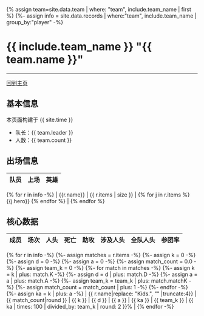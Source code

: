 {% assign team=site.data.team | where: "team", include.team_name | first %}
{%- assign info = site.data.records | where:"team", include.team_name | group_by:"player" -%}

# {{ include.team_name }} "{{ team.name }}"
---
[回到主页](index.html)

## 基本信息
本页面构建于 {{ site.time }}

- 队长：{{ team.leader }}
- 人数：{{ team.count }}

## 出场信息


|队员|上场|英雄|
|----|----|----|
{% for r in info -%}
| {{r.name}}  |  {{ r.items | size }} |  {% for j in r.items %}  {{j.hero}}  {% endfor %}  |
{% endfor %}


## 核心数据

|成员|场次|人头|死亡|助攻|涉及人头|全队人头|参团率|
|----|----:|----:|----:|----:|----:|----:|----:|
{% for r in info -%}
  {%- assign matches = r.items -%}
  {%- assign k = 0 -%}
  {%- assign d = 0 -%}
  {%- assign a = 0 -%}
  {%- assign match_count = 0.0 -%}
  {%- assign team_k = 0 -%}
  {%- for match in matches -%}
      {%- assign k = k | plus: match.K -%}
      {%- assign d = d | plus: match.D -%}
      {%- assign a = a | plus: match.A -%}
      {%- assign team_k = team_k | plus: match.matchK -%}
      {%- assign match_count = match_count | plus: 1 -%}
  {%- endfor -%}  
  {%- assign ka = k | plus: a -%}
| {{ r.name|replace: "Kids.", "" |truncate:4}} | {{ match_count|round }} | {{ k }} | {{ d }} | {{ a }} | {{ ka }} | {{ team_k }} | {{ ka | times: 100 | divided_by: team_k | round: 2 }}% | 
{% endfor -%}
